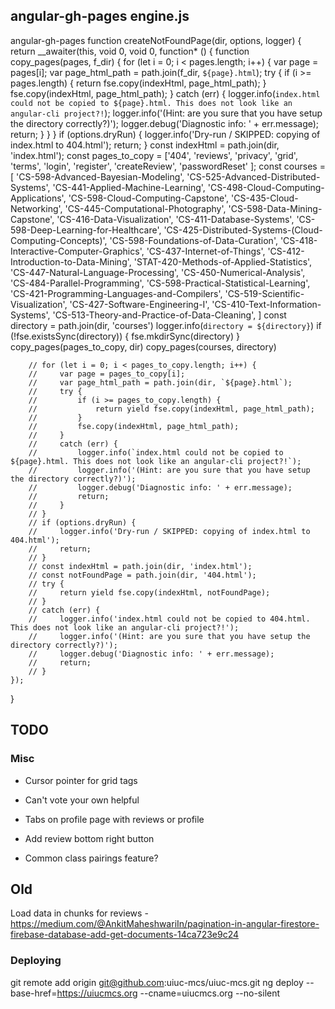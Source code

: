 ## angular-gh-pages engine.js
  angular-gh-pages
function createNotFoundPage(dir, options, logger) {
    return __awaiter(this, void 0, void 0, function* () {
        function copy_pages(pages, f_dir) {
            for (let i = 0; i < pages.length; i++) {
                var page = pages[i];
                var page_html_path = path.join(f_dir, `${page}.html`);
                try {
                    if (i >= pages.length) {
                        return fse.copy(indexHtml, page_html_path);
                    }
                    fse.copy(indexHtml, page_html_path);
                }
                catch (err) {
                    logger.info(`index.html could not be copied to ${page}.html. This does not look like an angular-cli project?!`);
                    logger.info('(Hint: are you sure that you have setup the directory correctly?)');
                    logger.debug('Diagnostic info: ' + err.message);
                    return;
                }
            }
        }
        if (options.dryRun) {
            logger.info('Dry-run / SKIPPED: copying of index.html to 404.html');
            return;
        }
        const indexHtml = path.join(dir, 'index.html');
        const pages_to_copy = ['404', 'reviews', 'privacy', 'grid', 'terms',
            'login', 'register', 'createReview', 'passwordReset'
        ];
        const courses = [
            'CS-598-Advanced-Bayesian-Modeling',
            'CS-525-Advanced-Distributed-Systems',
            'CS-441-Applied-Machine-Learning',
            'CS-498-Cloud-Computing-Applications',
            'CS-598-Cloud-Computing-Capstone',
            'CS-435-Cloud-Networking',
            'CS-445-Computational-Photography',
            'CS-598-Data-Mining-Capstone',
            'CS-416-Data-Visualization',
            'CS-411-Database-Systems',
            'CS-598-Deep-Learning-for-Healthcare',
            'CS-425-Distributed-Systems-(Cloud-Computing-Concepts)',
            'CS-598-Foundations-of-Data-Curation',
            'CS-418-Interactive-Computer-Graphics',
            'CS-437-Internet-of-Things',
            'CS-412-Introduction-to-Data-Mining',
            'STAT-420-Methods-of-Applied-Statistics',
            'CS-447-Natural-Language-Processing',
            'CS-450-Numerical-Analysis',
            'CS-484-Parallel-Programming',
            'CS-598-Practical-Statistical-Learning',
            'CS-421-Programming-Languages-and-Compilers',
            'CS-519-Scientific-Visualization',
            'CS-427-Software-Engineering-I',
            'CS-410-Text-Information-Systems',
            'CS-513-Theory-and-Practice-of-Data-Cleaning',
        ]
        const directory = path.join(dir, 'courses')
        logger.info(`directory = ${directory}`)
        if (!fse.existsSync(directory)) {
            fse.mkdirSync(directory)
        }
        copy_pages(pages_to_copy, dir)
        copy_pages(courses, directory)
        
        // for (let i = 0; i < pages_to_copy.length; i++) {
        //     var page = pages_to_copy[i];
        //     var page_html_path = path.join(dir, `${page}.html`);
        //     try {
        //         if (i >= pages_to_copy.length) {
        //             return yield fse.copy(indexHtml, page_html_path);
        //         }
        //         fse.copy(indexHtml, page_html_path);
        //     }
        //     catch (err) {
        //         logger.info(`index.html could not be copied to ${page}.html. This does not look like an angular-cli project?!`);
        //         logger.info('(Hint: are you sure that you have setup the directory correctly?)');
        //         logger.debug('Diagnostic info: ' + err.message);
        //         return;
        //     }
        // }
        // if (options.dryRun) {
        //     logger.info('Dry-run / SKIPPED: copying of index.html to 404.html');
        //     return;
        // }
        // const indexHtml = path.join(dir, 'index.html');
        // const notFoundPage = path.join(dir, '404.html');
        // try {
        //     return yield fse.copy(indexHtml, notFoundPage);
        // }
        // catch (err) {
        //     logger.info('index.html could not be copied to 404.html. This does not look like an angular-cli project?!');
        //     logger.info('(Hint: are you sure that you have setup the directory correctly?)');
        //     logger.debug('Diagnostic info: ' + err.message);
        //     return;
        // }
    });
}

## TODO

### Misc

* Cursor pointer for grid tags
* Can't vote your own helpful
* Tabs on profile page with reviews or profile
* Add review bottom right button


* Common class pairings feature?



## Old
Load data in chunks for reviews - https://medium.com/@AnkitMaheshwariIn/pagination-in-angular-firestore-firebase-database-add-get-documents-14ca723e9c24

### Deploying
git remote add origin git@github.com:uiuc-mcs/uiuc-mcs.git
ng deploy --base-href=https://uiucmcs.org --cname=uiucmcs.org --no-silent